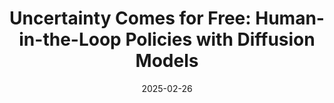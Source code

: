 ---
title: "Uncertainty Comes for Free: Human-in-the-Loop Policies with Diffusion Models"
collection: publications
category: conferences
excerpt: 'We leverage the generative process of diffusion policies to compute an uncertainty-based metric based on which the autonomous agent can decide to request operator assistance at deployment time, without requiring any operator interaction during training. Additionally, we show that the same method can be used for efficient data collection for fine-tuning diffusion policies in order to improve their autonomous performance.'
date: 2025-02-26
venue: 'Feb 26' 
# venue: 'website: [Click here](https://visuoskin.github.io/)'
# slidesurl: 'http://academicpages.github.io/files/slides1.pdf'
paperurl: 'https://arxiv.org/abs/2503.01876'
citation: 'He, Zhanpeng, Yifeng Cao, and Matei Ciocarlie. "Uncertainty Comes for Free: Human-in-the-Loop Policies with Diffusion Models." arXiv preprint arXiv:2503.01876 (2025).'
---